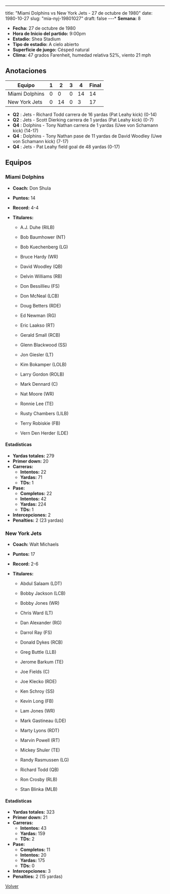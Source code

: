 ---
title: "Miami Dolphins vs New York Jets - 27 de octubre de 1980"
date: 1980-10-27
slug: "mia-nyj-19801027"
draft: false
---* **Semana:** 8
* **Fecha:** 27 de octubre de 1980
* **Hora de Inicio del partido:** 9:00pm
* **Estadio:** Shea Stadium
* **Tipo de estadio:** A cielo abierto
* **Superficie de juego:** Césped natural
* **Clima:** 47 grados Farenheit, humedad relativa 52%, viento 21 mph




## Anotaciones
| Equipo | 1 | 2 | 3 | 4 | Final |
|--------|---|---|---|---|-------|
| Miami Dolphins  | 0 | 0 | 0 | 14  | 14 |
| New York Jets  | 0 | 14 | 0 | 3  | 17 |
* **Q2** : Jets - Richard Todd carrera de 16 yardas (Pat Leahy kick) (0-14)
* **Q2** : Jets - Scott Dierking carrera de 1 yardas (Pat Leahy kick) (0-7)
* **Q4** : Dolphins - Tony Nathan carrera de 1 yardas (Uwe von Schamann kick) (14-17)
* **Q4** : Dolphins - Tony Nathan pase de 11 yardas de David Woodley (Uwe von Schamann kick) (7-17)
* **Q4** : Jets - Pat Leahy field goal de 48 yardas (0-17)


## Equipos


### Miami Dolphins
* **Coach:** Don Shula
* **Puntos:** 14
* **Record:** 4-4
* **Titulares:** 

  * A.J. Duhe (RILB) 

  * Bob Baumhower (NT) 

  * Bob Kuechenberg (LG) 

  * Bruce Hardy (WR) 

  * David Woodley (QB) 

  * Delvin Williams (RB) 

  * Don Bessillieu (FS) 

  * Don McNeal (LCB) 

  * Doug Betters (RDE) 

  * Ed Newman (RG) 

  * Eric Laakso (RT) 

  * Gerald Small (RCB) 

  * Glenn Blackwood (SS) 

  * Jon Giesler (LT) 

  * Kim Bokamper (LOLB) 

  * Larry Gordon (ROLB) 

  * Mark Dennard (C) 

  * Nat Moore (WR) 

  * Ronnie Lee (TE) 

  * Rusty Chambers (LILB) 

  * Terry Robiskie (FB) 

  * Vern Den Herder (LDE) 

#### Estadísticas
* **Yardas totales:** 279
* **Primer down:** 20
* **Carreras:**
  * **Intentos:** 22
  * **Yardas:** 71
  * **TDs:** 1
* **Pase:**
  * **Completos:** 22
  * **Intentos:** 42
  * **Yardas:** 224
  * **TDs:** 1
* **Intercepciones:** 2
* **Penalties:** 2 (23 yardas)

### New York Jets
* **Coach:** Walt Michaels
* **Puntos:** 17
* **Record:** 2-6
* **Titulares:** 

  * Abdul Salaam (LDT) 

  * Bobby Jackson (LCB) 

  * Bobby Jones (WR) 

  * Chris Ward (LT) 

  * Dan Alexander (RG) 

  * Darrol Ray (FS) 

  * Donald Dykes (RCB) 

  * Greg Buttle (LLB) 

  * Jerome Barkum (TE) 

  * Joe Fields (C) 

  * Joe Klecko (RDE) 

  * Ken Schroy (SS) 

  * Kevin Long (FB) 

  * Lam Jones (WR) 

  * Mark Gastineau (LDE) 

  * Marty Lyons (RDT) 

  * Marvin Powell (RT) 

  * Mickey Shuler (TE) 

  * Randy Rasmussen (LG) 

  * Richard Todd (QB) 

  * Ron Crosby (RLB) 

  * Stan Blinka (MLB) 

#### Estadísticas
* **Yardas totales:** 323
* **Primer down:** 21
* **Carreras:**
  * **Intentos:** 43
  * **Yardas:** 159
  * **TDs:** 2
* **Pase:**
  * **Completos:** 11
  * **Intentos:** 20
  * **Yardas:** 175
  * **TDs:** 0
* **Intercepciones:** 3
* **Penalties:** 2 (15 yardas)


[Volver](/historia/1980)
